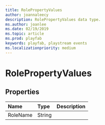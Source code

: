 ```yaml
---
title: RolePropertyValues
author: joannaleecy
description: RolePropertyValues data type.
ms.author: joanlee
ms.date: 02/19/2019
ms.topic: article
ms.prod: playfab
keywords: playfab, playstream events
ms.localizationpriority: medium
---
```


# RolePropertyValues

## Properties

|Name|Type|Description|
| :--------------------|:-------------------|:----------------------|
|RoleName|String||
